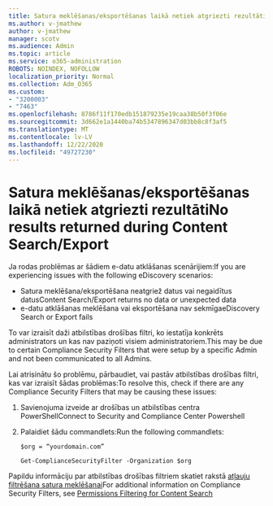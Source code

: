 ```yaml
---
title: Satura meklēšanas/eksportēšanas laikā netiek atgriezti rezultāti
ms.author: v-jmathew
author: v-jmathew
manager: scotv
ms.audience: Admin
ms.topic: article
ms.service: o365-administration
ROBOTS: NOINDEX, NOFOLLOW
localization_priority: Normal
ms.collection: Adm_O365
ms.custom:
- "3200003"
- "7463"
ms.openlocfilehash: 8786f11f170edb151879235e19caa38b50f3f06e
ms.sourcegitcommit: 3d662e1a1440ba74b5347896347d03bb8c8f3af5
ms.translationtype: MT
ms.contentlocale: lv-LV
ms.lasthandoff: 12/22/2020
ms.locfileid: "49727230"
---
```

# <a name="no-results-returned-during-content-searchexport"></a><span data-ttu-id="5757f-102">Satura meklēšanas/eksportēšanas laikā netiek atgriezti rezultāti</span><span class="sxs-lookup"><span data-stu-id="5757f-102">No results returned during Content Search/Export</span></span>

<span data-ttu-id="5757f-103">Ja rodas problēmas ar šādiem e-datu atklāšanas scenārijiem:</span><span class="sxs-lookup"><span data-stu-id="5757f-103">If you are experiencing issues with the following eDiscovery scenarios:</span></span>

- <span data-ttu-id="5757f-104">Satura meklēšana/eksportēšana neatgriež datus vai negaidītus datus</span><span class="sxs-lookup"><span data-stu-id="5757f-104">Content Search/Export returns no data or unexpected data</span></span>
- <span data-ttu-id="5757f-105">e-datu atklāšanas meklēšana vai eksportēšana nav sekmīga</span><span class="sxs-lookup"><span data-stu-id="5757f-105">eDiscovery Search or Export fails</span></span>

<span data-ttu-id="5757f-106">To var izraisīt daži atbilstības drošības filtri, ko iestatīja konkrēts administrators un kas nav paziņoti visiem administratoriem.</span><span class="sxs-lookup"><span data-stu-id="5757f-106">This may be due to certain Compliance Security Filters that were setup by a specific Admin and not been communicated to all Admins.</span></span>

<span data-ttu-id="5757f-107">Lai atrisinātu šo problēmu, pārbaudiet, vai pastāv atbilstības drošības filtri, kas var izraisīt šādas problēmas:</span><span class="sxs-lookup"><span data-stu-id="5757f-107">To resolve this, check if there are any Compliance Security Filters that may be causing these issues:</span></span>

1. <span data-ttu-id="5757f-108">Savienojuma izveide ar drošības un atbilstības centra PowerShell</span><span class="sxs-lookup"><span data-stu-id="5757f-108">Connect to Security and Compliance Center Powershell</span></span>
2. <span data-ttu-id="5757f-109">Palaidiet šādu commandlets:</span><span class="sxs-lookup"><span data-stu-id="5757f-109">Run the following commandlets:</span></span>

    `$org = “yourdomain.com”`

    `Get-ComplianceSecurityFilter -Organization $org`

<span data-ttu-id="5757f-110">Papildu informāciju par atbilstības drošības filtriem skatiet rakstā [atļauju filtrēšana satura meklēšanai](https://docs.microsoft.com/microsoft-365/compliance/permissions-filtering-for-content-search)</span><span class="sxs-lookup"><span data-stu-id="5757f-110">For additional information on Compliance Security Filters, see [Permissions Filtering for Content Search](https://docs.microsoft.com/microsoft-365/compliance/permissions-filtering-for-content-search)</span></span>

